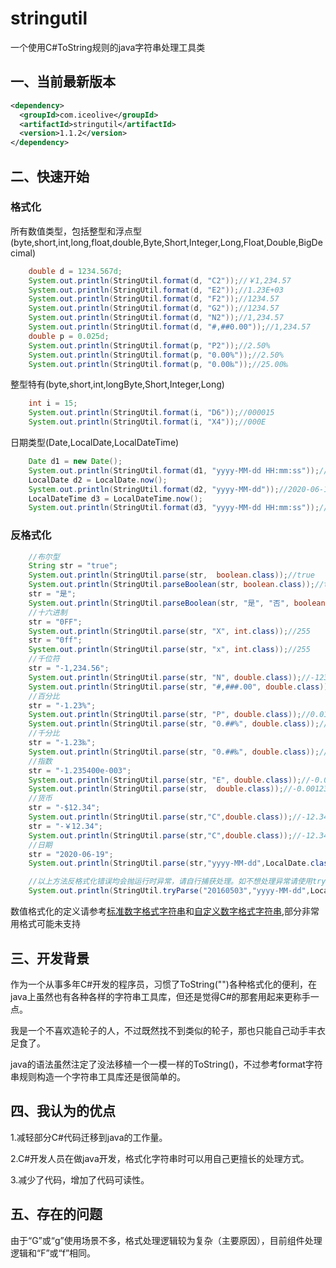 # stringutil
一个使用C#ToString规则的java字符串处理工具类


## 一、当前最新版本
```xml
<dependency>
  <groupId>com.iceolive</groupId>
  <artifactId>stringutil</artifactId>
  <version>1.1.2</version>
</dependency>
```
## 二、快速开始
### 格式化
所有数值类型，包括整型和浮点型(byte,short,int,long,float,double,Byte,Short,Integer,Long,Float,Double,BigDecimal)
```java
    double d = 1234.567d;
    System.out.println(StringUtil.format(d, "C2"));//￥1,234.57
    System.out.println(StringUtil.format(d, "E2"));//1.23E+03
    System.out.println(StringUtil.format(d, "F2"));//1234.57
    System.out.println(StringUtil.format(d, "G2"));//1234.57
    System.out.println(StringUtil.format(d, "N2"));//1,234.57
    System.out.println(StringUtil.format(d, "#,##0.00"));//1,234.57
    double p = 0.025d;
    System.out.println(StringUtil.format(p, "P2"));//2.50%
    System.out.println(StringUtil.format(p, "0.00%"));//2.50%
    System.out.println(StringUtil.format(p, "0.00‰"));//25.00‰
```
整型特有(byte,short,int,longByte,Short,Integer,Long)
```java
    int i = 15;
    System.out.println(StringUtil.format(i, "D6"));//000015
    System.out.println(StringUtil.format(i, "X4"));//000E
```
日期类型(Date,LocalDate,LocalDateTime)
```java
    Date d1 = new Date();
    System.out.println(StringUtil.format(d1, "yyyy-MM-dd HH:mm:ss"));//2020-06-18 22:40:03
    LocalDate d2 = LocalDate.now();
    System.out.println(StringUtil.format(d2, "yyyy-MM-dd"));//2020-06-18
    LocalDateTime d3 = LocalDateTime.now();
    System.out.println(StringUtil.format(d3, "yyyy-MM-dd HH:mm:ss"));//2020-06-18 22:40:03
```
### 反格式化
```java
    //布尔型
    String str = "true";
    System.out.println(StringUtil.parse(str,  boolean.class));//true
    System.out.println(StringUtil.parseBoolean(str, boolean.class));//true
    str = "是";
    System.out.println(StringUtil.parseBoolean(str, "是", "否", boolean.class));//true
    //十六进制
    str = "0FF";
    System.out.println(StringUtil.parse(str, "X", int.class));//255
    str = "0ff";
    System.out.println(StringUtil.parse(str, "x", int.class));//255
    //千位符
    str = "-1,234.56";
    System.out.println(StringUtil.parse(str, "N", double.class));//-1234.56
    System.out.println(StringUtil.parse(str, "#,###.00", double.class));//-1234.56
    //百分比
    str = "-1.23%";
    System.out.println(StringUtil.parse(str, "P", double.class));//0.0123
    System.out.println(StringUtil.parse(str, "0.##%", double.class));//0.0123
    //千分比
    str = "-1.23‰";
    System.out.println(StringUtil.parse(str, "0.##‰", double.class));//0.00123
    //指数
    str = "-1.235400e-003";
    System.out.println(StringUtil.parse(str, "E", double.class));//-0.0012354
    System.out.println(StringUtil.parse(str,  double.class));//-0.0012354
    //货币
    str = "-$12.34";
    System.out.println(StringUtil.parse(str,"C",double.class));//-12.34
    str = "-￥12.34";
    System.out.println(StringUtil.parse(str,"C",double.class));//-12.34
    //日期
    str = "2020-06-19";
    System.out.println(StringUtil.parse(str,"yyyy-MM-dd",LocalDate.class));//2020-06-19

    //以上方法反格式化错误均会抛运行时异常，请自行捕获处理。如不想处理异常请使用tryParse方法,并提供出错默认值，进行反格式化
    System.out.println(StringUtil.tryParse("20160503","yyyy-MM-dd",LocalDate.now(),LocalDate.class));
```
数值格式化的定义请参考[标准数字格式字符串](https://docs.microsoft.com/zh-cn/dotnet/standard/base-types/standard-numeric-format-strings)和[自定义数字格式字符串](https://docs.microsoft.com/zh-cn/dotnet/standard/base-types/custom-numeric-format-strings),部分非常用格式可能未支持
## 三、开发背景

作为一个从事多年C#开发的程序员，习惯了ToString("")各种格式化的便利，在java上虽然也有各种各样的字符串工具库，但还是觉得C#的那套用起来更称手一点。

我是一个不喜欢造轮子的人，不过既然找不到类似的轮子，那也只能自己动手丰衣足食了。

java的语法虽然注定了没法移植一个一模一样的ToString()，不过参考format字符串规则构造一个字符串工具库还是很简单的。

## 四、我认为的优点
1.减轻部分C#代码迁移到java的工作量。

2.C#开发人员在做java开发，格式化字符串时可以用自己更擅长的处理方式。

3.减少了代码，增加了代码可读性。

## 五、存在的问题
由于“G”或“g”使用场景不多，格式处理逻辑较为复杂（主要原因），目前组件处理逻辑和“F”或“f”相同。
